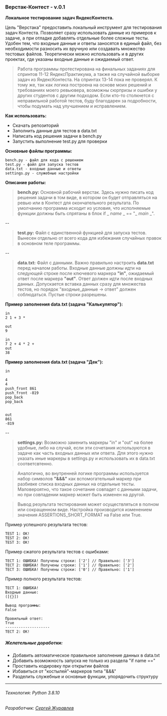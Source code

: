 ### Верстак-Контест - v.0.1
**Локальное тестирование задач ЯндексКонтеста.**

Цель "Верстака" предоставить локальный инструмент для тестирования задач Контеста. Позволяет сразу использовать данные из примеров к задаче, а при отладке добавлять отдельные более сложные тесты. Удобен тем, что входные данные и ответы заносятся в единый файл, без необходимости разносить их вручную или создавать множество тестовых файлов. Теоретически можно использовать и в других проектах, где указаны входные данные и ожидаемый ответ.

> Работа программы протестирована на финальных заданиях для спринтов 11-12 ЯндексПрактикума, а также на случайной выборке задач из ЯндексКонтеста. На спринтах 13-14 пока не проверял. К тому же, так как логика построена на основе моих решений и требованиях моего ревьювера, возможны сюрпризы и ошибки у других студентов с другим подходом. Если кто-то столкнется с неправильной работой тестов, буду благодарен за подробности, чтобы подумать над улучшением и исправлением.

**Как использовать:**
- Скачать репозиторий
- Заполнить данные для тестов в data.txt
- Написать код решения задачи в bench.ру
- Запустить выполнение test.ру для проверки

**Основные файлы программы:**
```
bench.py - файл для кода с решением
test.py - файл для запуска тестов
data.txt - входные данные и ответы
settings.py - служебные настройки
```
**Описание работы:**
>**bench.pу:**
Основной рабочий верстак. Здесь нужно писать код решения задачи в том виде, в котором он будет отправляться на ревью или в Контест для окончательного результата. По умолчанию программа исходит из условия, что исполняемые функции должны быть спрятаны в блок if _ _name_ _ == "_ _main_ _".

--

>**test.pу:**
Файл с единственной функцией для запуска тестов. Вынесен отдельно от всего кода для избежания случайных правок в основном теле программы.

--

>**data.txt:**
Файл с данными. Важно правильно настроить **data.txt** перед началом работы. Входные данные должны идти на следующей строке после ключевого маркера **"in"**, ожидаемый ответ после маркера **"out"**. Ответ должен идти после входных данных. Допускается вставка данных сразу для множества тестов, но порядок "входные_данные -> ответ" должен соблюдаться. Пустые строки разрешены.

**Пример заполнения data.txt (задача "Калькулятор"):**
```
in
2 1 + 3 *

out
9

in
7 2 + 4 * 2 +
out
38
```
**Пример заполнения data.txt (задача "Дек"):**
```
in

4
4
push_front 861
push_front -819
pop_back
pop_back


out
861
-819
```
--
>**settings.pу:**
Возможно заменить маркеры "in" и "out" на более удобные, либо на случай, если эти сочетания используются в задаче как часть входных данных или ответа. Для этого нужно указать иные маркеры в settings.pу и использовать их в data.txt соответсвтенно.

>Аналогично, во внутренней логике программы используется набор символов **"&&&"** как вспомогательный маркер при разбивке списка входных данных на отдельные тесты. Маловероятно, что такое сочетание совпадет с данными задачи, но при совпадении маркер может быть изменен на другой.

> Вывод результата тестирования может осуществляться в полном или сокращенном виде. Настройка  производится изменением значения ASSERTIONS_SHORT_FORMAT на False или True.

Пример успешного результата тестов:
```
TEST 1: ОК!
TEST 2: ОК!
TEST 3: ОК!
```

Пример сжатого результата тестов с ошибками:
```
ТЕСТ 1: ОШИБКА! Получены строки: ['2'] // Правильно: ['3']
ТЕСТ 2: ОШИБКА! Получены строки: ['1'] // Правильно: ['2']
ТЕСТ 3: ОШИБКА! Получены строки: ['0'] // Правильно: ['1']
```

Пример полного результата тестов:
```
ТЕСТ 1: ОШИБКА!
Входные данные:
([{}])

Вывод программы:
False

Правильный ответ:
True
--------------------
ТЕСТ 2: ОК!
```

##### Желательные доработки:
- Добавить автоматическое правильное заполнение данных в data.txt
- Добавить возможность запуска не только из раздела "if name =="
- Проставить кодировку при открытии файлов
- Избавиться от "костылей"-маркеров типа "&&&"
- Разделить служебные и основные функции, упорядочить структуру

---
###### Технология: Python 3.8.10
###### Разработчик: [Сергей Журавлев](https://github.com/geocrane)
